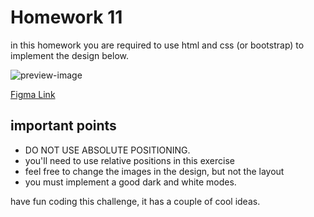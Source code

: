 # Homework 11

in this homework you are required to use html and css (or bootstrap) to implement the design below.

![preview-image](./preview-2.png)

[Figma Link](<https://www.figma.com/file/rFAiBH8clsA1bHhUreDTpr/Skateboard-Video-Platform-(Community)?node-id=0%3A1>)

## important points

- DO NOT USE ABSOLUTE POSITIONING.
- you'll need to use relative positions in this exercise
- feel free to change the images in the design, but not the layout
- you must implement a good dark and white modes.

have fun coding this challenge, it has a couple of cool ideas.
